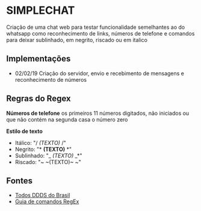# SIMPLECHAT
   Criação de uma chat web para testar funcionalidade semelhantes ao do whatsapp
   como reconhecimento de links, números de telefone e comandos para deixar
   sublinhado, em negrito, riscado ou em italico
   
## Implementações

   * 02/02/19
      Criação do servidor, envio e recebimento de mensagens e reconhecimento de números

## Regras do Regex

**Números de telefone**
   os primeiros 11 números digitados, não iniciados ou que não contém na segunda casa o número zero

**Estilo de texto**
   
   * Itálico: "/ *(TEXTO)* /"
   * Negrito: "* **(TEXTO)** *"
   * Sublinhado: "_ _(TEXTO)_ _*"
   * Riscado: "~ ~(TEXTO)~ ~"

## Fontes
 * [Todos DDDS do Brasil](https://www.codigosddd.com.br/)
 * [Guia de comandos RegEx](https://developer.mozilla.org/pt-BR/docs/Web/JavaScript/Guide/Regular_Expressions)